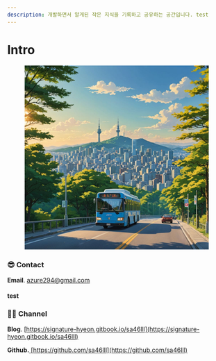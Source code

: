 ```yaml
---
description: 개발하면서 알게된 작은 지식을 기록하고 공유하는 공간입니다. test
---
```


# Intro

<figure><img src=".gitbook/assets/07db9f04-1268-4df2-a16b-75cae2e03f56.jpg" alt=""><figcaption></figcaption></figure>

### 😎 Contact <a href="#contact" id="contact"></a>

**Email**. [azure294@gmail.com](mailto:azure294@gmail.com)

#### test

### 👨‍💻 Channel <a href="#channel" id="channel"></a>

**Blog**. [https://signature-hyeon.gitbook.io/sa46lll](https://signature-hyeon.gitbook.io/sa46lll)

**Github.**[ ](https://github.com/sa46lll)[https://github.com/sa46lll](https://github.com/sa46lll)
